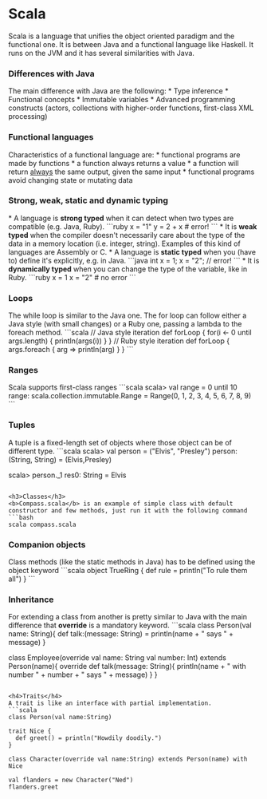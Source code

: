 <h1>Scala</h1>
Scala is a language that unifies the object oriented paradigm and the functional one. It is between Java and a functional language like Haskell. It runs on the JVM and it has several similarities with Java.

<h3>Differences with Java</h3>
The main difference with Java are the following:
* Type inference
* Functional concepts
* Immutable variables
* Advanced programming constructs (actors, collections with higher-order functions, first-class XML processing)

<h3>Functional languages</h3>
Characteristics of a functional language are:
* functional programs are made by functions
* a function always returns a value
* a function will return <u>always</u> the same output, given the same input
* functional programs avoid changing state or mutating data

<h3>Strong, weak, static and dynamic typing</h3>
* A language is <b>strong typed</b> when it can detect when two types are compatible (e.g. Java, Ruby).
```ruby
x = "1"
y = 2 + x # error!
```
* It is <b>weak typed</b> when the compiler doesn't necessarily care about the type of the data in a memory location (i.e. integer, string). Examples of this kind of languages are Assembly or C.
* A language is <b>static typed</b> when you (have to) define it's explicitly, e.g. in Java.
```java
int x = 1;
x = "2"; // error!
```
* It is <b>dynamically typed</b> when you can change the type of the variable, like in Ruby.
```ruby
x = 1
x = "2" # no error
```

<h3>Loops</h3>
The while loop is similar to the Java one.  
The for loop can follow either a Java style (with small changes) or a Ruby one, passing a lambda to the foreach method.
```scala
// Java style iteration
def forLoop {
    for(i <- 0 until args.length) {
        println(args(i))
    }
}
// Ruby style iteration
def forLoop {
    args.foreach { arg =>
      println(arg)
    }
}
```
<h3>Ranges</h3>
Scala supports first-class ranges
```scala
scala> val range = 0 until 10
range: scala.collection.immutable.Range = Range(0, 1, 2, 3, 4, 5, 6, 7, 8, 9)
```

<h3>Tuples</h3>
A tuple is a fixed-length set of objects where those object can be of different type.
```scala
scala> val person = ("Elvis", "Presley")
person: (String, String) = (Elvis,Presley)

scala> person._1
res0: String = Elvis
```

<h3>Classes</h3>
<b>Compass.scala</b> is an example of simple class with default constructor and few methods, just run it with the following command
```bash
scala compass.scala
```

<h3>Companion objects</h3>
Class methods (like the static methods in Java) has to be defined using the object keyword
```scala
object TrueRing {
  def rule = println("To rule them all")
}
```

<h3>Inheritance</h3>
For extending a class from another is pretty similar to Java with the main difference that <b>override</b> is a mandatory keyword.
```scala
class Person(val name: String){
  def talk:(message: String) = println(name + " says " + message)
}

class Employee(override val name: String
                        val number: Int) extends Person(name){
  override def talk(message: String){
    println(name + " with number " + number + " says " + message)
  }
}
```

<h4>Traits</h4>
A trait is like an interface with partial implementation.
```scala
class Person(val name:String)

trait Nice {
  def greet() = println("Howdily doodily.")
}

class Character(override val name:String) extends Person(name) with Nice

val flanders = new Character("Ned")
flanders.greet
```
